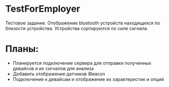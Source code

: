 # TestForEmployer
Тестовое задание. Отображение bluetooth устройств находящихся по близости устройства. Устройства сортируются по силе сигнала. 

# Планы:
* Планируется подключение сервера для отправки полученных девайсов и их сигналов для анализа
* Добавить отображение датчиков iBeacon
* Подключение к девайсам и отображение их характеристик и опций
